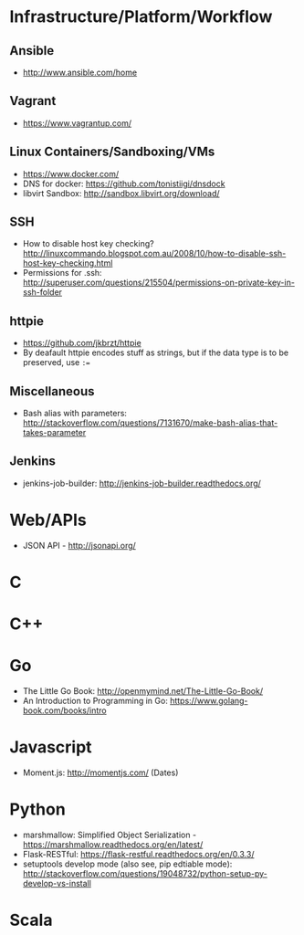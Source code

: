 # Infrastructure/Platform/Workflow

## Ansible
- http://www.ansible.com/home

## Vagrant
- https://www.vagrantup.com/

## Linux Containers/Sandboxing/VMs
- https://www.docker.com/
- DNS for docker: https://github.com/tonistiigi/dnsdock
- libvirt Sandbox: http://sandbox.libvirt.org/download/

## SSH
- How to disable host key checking? http://linuxcommando.blogspot.com.au/2008/10/how-to-disable-ssh-host-key-checking.html
- Permissions for .ssh: http://superuser.com/questions/215504/permissions-on-private-key-in-ssh-folder

## httpie

- https://github.com/jkbrzt/httpie
- By deafault httpie encodes stuff as strings, but if the data type is to be preserved, use ``:=``

## Miscellaneous

- Bash alias with parameters: http://stackoverflow.com/questions/7131670/make-bash-alias-that-takes-parameter

## Jenkins
- jenkins-job-builder: http://jenkins-job-builder.readthedocs.org/

# Web/APIs

- JSON API - http://jsonapi.org/
 
# C

# C++

# Go

- The Little Go Book: http://openmymind.net/The-Little-Go-Book/
- An Introduction to Programming in Go: https://www.golang-book.com/books/intro

# Javascript

- Moment.js: http://momentjs.com/ (Dates)

# Python

- marshmallow: Simplified Object Serialization - https://marshmallow.readthedocs.org/en/latest/
- Flask-RESTful: https://flask-restful.readthedocs.org/en/0.3.3/
- setuptools develop mode (also see, pip edtiable mode): http://stackoverflow.com/questions/19048732/python-setup-py-develop-vs-install

# Scala

